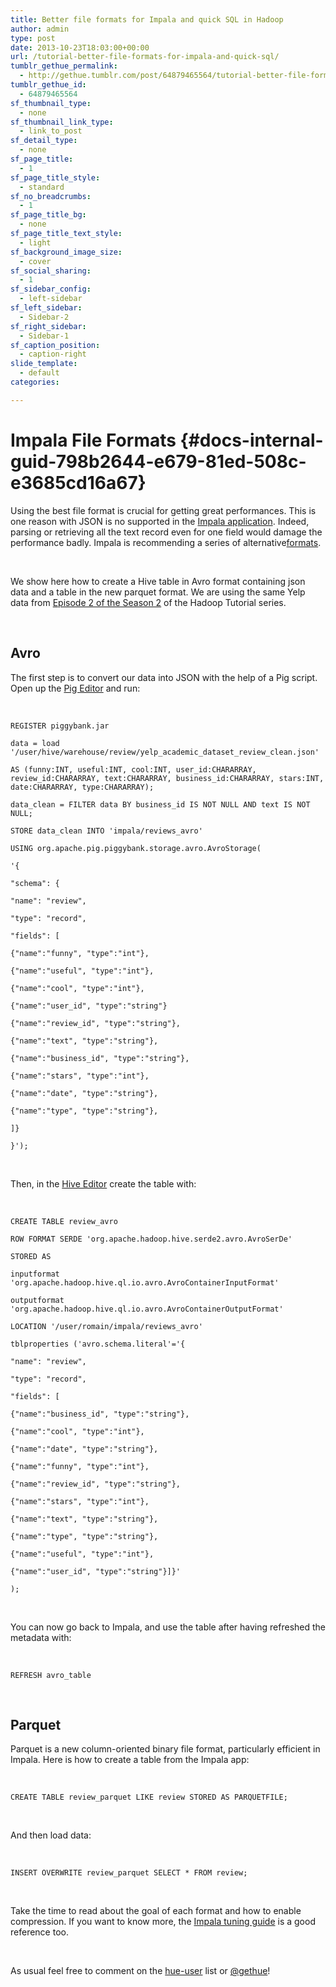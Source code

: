 ```yaml
---
title: Better file formats for Impala and quick SQL in Hadoop
author: admin
type: post
date: 2013-10-23T18:03:00+00:00
url: /tutorial-better-file-formats-for-impala-and-quick-sql/
tumblr_gethue_permalink:
  - http://gethue.tumblr.com/post/64879465564/tutorial-better-file-formats-for-impala-and-quick-sql
tumblr_gethue_id:
  - 64879465564
sf_thumbnail_type:
  - none
sf_thumbnail_link_type:
  - link_to_post
sf_detail_type:
  - none
sf_page_title:
  - 1
sf_page_title_style:
  - standard
sf_no_breadcrumbs:
  - 1
sf_page_title_bg:
  - none
sf_page_title_text_style:
  - light
sf_background_image_size:
  - cover
sf_social_sharing:
  - 1
sf_sidebar_config:
  - left-sidebar
sf_left_sidebar:
  - Sidebar-2
sf_right_sidebar:
  - Sidebar-1
sf_caption_position:
  - caption-right
slide_template:
  - default
categories:

---
```

# <span>Impala File Formats</span> {#docs-internal-guid-798b2644-e679-81ed-508c-e3685cd16a67}

<span>Using the best file format is crucial for getting great performances. This is one reason with JSON is no supported in the </span>[<span>Impala application</span>][1]<span>. Indeed, parsing or retrieving all the text record even for one field would damage the performance badly. Impala is recommending a series of alternative</span>[<span>formats</span>][2]<span>. </span>

&nbsp;

<span>We show here how to create a Hive table in Avro format containing json data and a table in the new parquet format. We are using the same Yelp data from </span>[<span>Episode 2 of the Season 2</span>][3] <span>of the Hadoop Tutorial series. </span>

&nbsp;

## Avro

<span>The first step is to convert our data into JSON with the help of a Pig script. Open up the </span>[<span>Pig Editor</span>][4] <span>and run:</span>

&nbsp;

<pre><code class="sql">REGISTER piggybank.jar

data = load '/user/hive/warehouse/review/yelp_academic_dataset_review_clean.json'

AS (funny:INT, useful:INT, cool:INT, user_id:CHARARRAY, review_id:CHARARRAY, text:CHARARRAY, business_id:CHARARRAY, stars:INT, date:CHARARRAY, type:CHARARRAY);

data_clean = FILTER data BY business_id IS NOT NULL AND text IS NOT NULL;

STORE data_clean INTO 'impala/reviews_avro'

USING org.apache.pig.piggybank.storage.avro.AvroStorage(

'{

"schema": {

"name": "review",

"type": "record",

"fields": [

{"name":"funny", "type":"int"},

{"name":"useful", "type":"int"},

{"name":"cool", "type":"int"},

{"name":"user_id", "type":"string"}

{"name":"review_id", "type":"string"},

{"name":"text", "type":"string"},

{"name":"business_id", "type":"string"},

{"name":"stars", "type":"int"},

{"name":"date", "type":"string"},

{"name":"type", "type":"string"},

]}

}');</code></pre>

&nbsp;

<span>Then, in the </span>[<span>Hive Editor</span>][5] <span>create the table with:</span>

&nbsp;

<pre><code class="sql">CREATE TABLE review_avro

ROW FORMAT SERDE 'org.apache.hadoop.hive.serde2.avro.AvroSerDe'

STORED AS

inputformat 'org.apache.hadoop.hive.ql.io.avro.AvroContainerInputFormat'

outputformat 'org.apache.hadoop.hive.ql.io.avro.AvroContainerOutputFormat'

LOCATION '/user/romain/impala/reviews_avro'

tblproperties ('avro.schema.literal'='{

"name": "review",

"type": "record",

"fields": [

{"name":"business_id", "type":"string"},

{"name":"cool", "type":"int"},

{"name":"date", "type":"string"},

{"name":"funny", "type":"int"},

{"name":"review_id", "type":"string"},

{"name":"stars", "type":"int"},

{"name":"text", "type":"string"},

{"name":"type", "type":"string"},

{"name":"useful", "type":"int"},

{"name":"user_id", "type":"string"}]}'

);</code></pre>

&nbsp;

<span>You can now go back to Impala, and use the table after having refreshed the metadata with:</span>

&nbsp;

<pre><code class="sql">REFRESH avro_table</code></pre>

&nbsp;

## Parquet

<span>Parquet is a new column-oriented binary file format, particularly efficient in Impala. Here is how to create a table from the Impala app:</span>

&nbsp;

<pre><code class="sql">CREATE TABLE review_parquet LIKE review STORED AS PARQUETFILE;</code></pre>

&nbsp;

<span>And then load data:</span>

&nbsp;

<pre><code class="sql">INSERT OVERWRITE review_parquet SELECT * FROM review;</code></pre>

&nbsp;

<span>Take the time to read about the goal of each format and how to enable compression. If you want to know more, the </span>[<span>Impala tuning guide</span>][6] <span>is a good reference too.</span>

&nbsp;

<span>As usual feel free to comment on the </span>[hue-user][7] list or [<span>@gethue</span>][8]<span>!</span>

&nbsp;

 [1]: http://gethue.tumblr.com/post/62452792255/fast-sql-with-the-impala-query-editor
 [2]: http://www.cloudera.com/content/cloudera-content/cloudera-docs/Impala/latest/Installing-and-Using-Impala/ciiu_file_formats.html
 [3]: http://gethue.tumblr.com/post/60937985689/hadoop-tutorials-ii-2-execute-hive-queries-and
 [4]: http://gethue.tumblr.com/tagged/pig
 [5]: http://gethue.tumblr.com/tagged/hive
 [6]: http://www.cloudera.com/content/cloudera-content/cloudera-docs/Impala/latest/Installing-and-Using-Impala/ciiu_performance.html
 [7]: http://groups.google.com/a/cloudera.org/group/hue-user
 [8]: https://twitter.com/gethue
